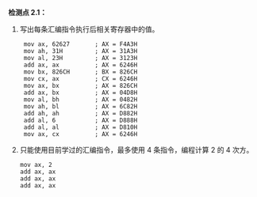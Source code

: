 **检测点 2.1：**

1. 写出每条汇编指令执行后相关寄存器中的值。

   ```assembly
    mov ax, 62627       ; AX = F4A3H
    mov ah, 31H         ; AX = 31A3H
    mov al, 23H         ; AX = 3123H
    add ax, ax          ; AX = 6246H
    mov bx, 826CH       ; BX = 826CH
    mov cx, ax          ; CX = 6246H
    mov ax, bx          ; AX = 826CH
    add ax, bx          ; AX = 04D8H
    mov al, bh          ; AX = 0482H
    mov ah, bl          ; AX = 6C82H
    add ah, ah          ; AX = D882H
    add al, 6           ; AX = D888H
    add al, al          ; AX = D810H
    mov ax, cx          ; AX = 6246H
   ```

2. 只能使用目前学过的汇编指令，最多使用 4 条指令，编程计算 2 的 4 次方。

   ```assembly
   mov ax, 2
   add ax, ax
   add ax, ax
   add ax, ax
   ```

